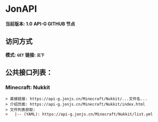 # JonAPI

**当前版本: 1.0**
**API-G GITHUB 节点**


## 访问方式

**模式: ```GET```**
**链接: ```见下```**

## 公共接口列表：

### Minecraft: Nukkit

    > 直接链接: https://api-g.jonjs.cn/Minecraft/Nukkit/...文件名...
    > 介绍页面: https://api-g.jonjs.cn/Minecraft/Nukkit/index.html
    > 文件列表获取:
    >   |-- (YAML): https://api-g.jonjs.cn/Minecraft/Nukkit/list.yml


